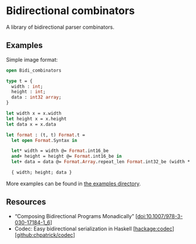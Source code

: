 # Bidirectional combinators

A library of bidirectional parser combinators.

## Examples

Simple image format:

<!-- $MDX file=examples/image.ml -->
```ocaml
open Bidi_combinators

type t = {
  width : int;
  height : int;
  data : int32 array;
}

let width x = x.width
let height x = x.height
let data x = x.data

let format : (t, t) Format.t =
  let open Format.Syntax in

  let* width = width @= Format.int16_be
  and+ height = height @= Format.int16_be in
  let+ data = data @= Format.Array.repeat_len Format.int32_be (width * height) in

  { width; height; data }
```

More examples can be found in [the examples directory](./examples).

## Resources

- “Composing Bidirectional Programs Monadically”
  [[doi:10.1007/978-3-030-17184-1_6](https://doi.org/10.1007/978-3-030-17184-1_6)]
- Codec: Easy bidirectional serialization in Haskell
  [[hackage:codec](https://hackage.haskell.org/package/codec>)]
  [[github:chpatrick/codec](https://github.com/chpatrick/codec>)]
